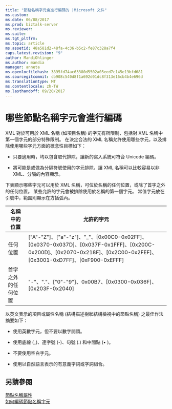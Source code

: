 ```yaml
---
title: "節點名稱字元會進行編碼的 |Microsoft 文件"
ms.custom: 
ms.date: 06/08/2017
ms.prod: biztalk-server
ms.reviewer: 
ms.suite: 
ms.tgt_pltfrm: 
ms.topic: article
ms.assetid: 48a581d2-48fa-4c36-b5c2-fe87c328a7f4
caps.latest.revision: "9"
author: MandiOhlinger
ms.author: mandia
manager: anneta
ms.openlocfilehash: 3895fd74ac63380d5502a05eed7c145e13bfd681
ms.sourcegitcommit: cb908c540d8f1a692d01dc8f313e16cb4b4e696d
ms.translationtype: MT
ms.contentlocale: zh-TW
ms.lasthandoff: 09/20/2017
---
```

# <a name="which-node-name-characters-get-encoded"></a>哪些節點名稱字元會進行編碼
XML 對於可用於 XML 名稱 (如項目名稱) 的字元有所限制，包括對 XML 名稱中第一個字元的部分特殊限制。 在決定合法的 XML 名稱允許使用哪些字元，以及排除使用哪些字元方面的概念性目標如下：  
  
-   只要適用時，均以包含取代排除，讓新的寫入系統可符合 Unicode 編碼。  
  
-   將可能是或做為分隔符號使用的字元排除，讓 XML 名稱可以比較容易以非 XML、分隔的內容顯示。  
  
 下表顯示哪些字元可以用於 XML 名稱，可位於名稱的任何位置，或除了首字之外的任何位置。 某些允許的字元會被排除使用於名稱的第一個字元。 常值字元放在引號中，範圍則顯示在方括弧內。  
  
|名稱中的位置|允許的字元|  
|----------------------|------------------------|  
|任何位置|["A"-"Z"]、["a"-"z"]、"_"、[0x00C0-0x02FF]、[0x0370-0x037D]、[0x037F-0x1FFF]、[0x200C-0x200D]、[0x2070-0x218F]、[0x2C00-0x2FEF]、[0x3001-0xD7FF]、[0xF900-0xEFFF]|  
|首字之外的任何位置|"-"、"."、["0"-"9"]、0x00B7、[0x0300-0x036F]、[0x203F-0x2040]|  
  
 以英文表示的項目或屬性名稱 (結構描述樹狀結構檢視中的節點名稱) 之最佳作法摘要如下：  
  
-   使用英數字元，但不要以數字開頭。  
  
-   使用底線 (_)、連字號 (-)、句號 (.) 和中間點 (• )。  
  
-   不要使用空白字元。  
  
-   使用以自然語言表示的有意義字詞或字詞組合。  
  
## <a name="see-also"></a>另請參閱  
 [節點名稱屬性](../core/node-name-property.md)   
 [如何編碼節點名稱字元](../core/how-node-name-characters-get-encoded.md)